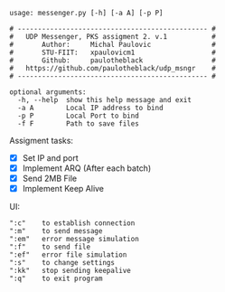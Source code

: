 ```
usage: messenger.py [-h] [-a A] [-p P]

# ----------------------------------------------- #
#   UDP Messenger, PKS assigment 2. v.1           #
#       Author:     Michal Paulovic               #
#       STU-FIIT:   xpaulovicm1                   #
#       Github:     paulotheblack                 #
#   https://github.com/paulotheblack/udp_msngr    #
# ----------------------------------------------- #

optional arguments:
  -h, --help  show this help message and exit
  -a A        Local IP address to bind
  -p P        Local Port to bind
  -f F        Path to save files
```

Assigment tasks:
- [x] Set IP and port
- [x] Implement ARQ (After each batch)
- [x] Send 2MB File
- [x] Implement Keep Alive

UI:

```
":c"    to establish connection
":m"    to send message
":em"   error message simulation
":f"    to send file
":ef"   error file simulation
":s"    to change settings
":kk"   stop sending keepalive
":q"    to exit program
```